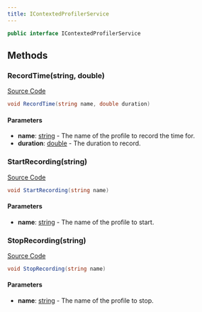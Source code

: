 ```yaml
---
title: IContextedProfilerService
---
```


```csharp
public interface IContextedProfilerService
```

## Methods

### RecordTime(string, double)

[Source Code](https://github.com/swiftly-solution/swiftlys2/blob/beta/managed/src/SwiftlyS2.Shared/Modules/Profiler/IContextedProfilerService.cs#L22)

```csharp
void RecordTime(string name, double duration)
```

#### Parameters

- **name**: [string](https://learn.microsoft.com/dotnet/api/system.string) - The name of the profile to record the time for.
- **duration**: [double](https://learn.microsoft.com/dotnet/api/system.double) - The duration to record.

### StartRecording(string)

[Source Code](https://github.com/swiftly-solution/swiftlys2/blob/beta/managed/src/SwiftlyS2.Shared/Modules/Profiler/IContextedProfilerService.cs#L9)

```csharp
void StartRecording(string name)
```

#### Parameters

- **name**: [string](https://learn.microsoft.com/dotnet/api/system.string) - The name of the profile to start.

### StopRecording(string)

[Source Code](https://github.com/swiftly-solution/swiftlys2/blob/beta/managed/src/SwiftlyS2.Shared/Modules/Profiler/IContextedProfilerService.cs#L15)

```csharp
void StopRecording(string name)
```

#### Parameters

- **name**: [string](https://learn.microsoft.com/dotnet/api/system.string) - The name of the profile to stop.

